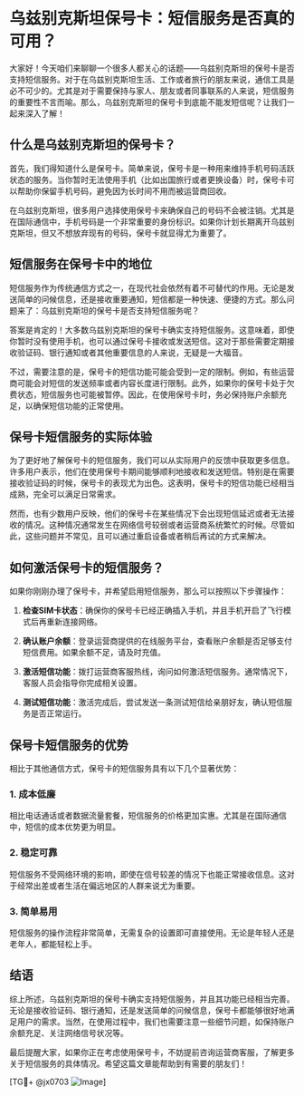 # 乌兹别克斯坦保号卡：短信服务是否真的可用？

大家好！今天咱们来聊聊一个很多人都关心的话题——乌兹别克斯坦的保号卡是否支持短信服务。对于在乌兹别克斯坦生活、工作或者旅行的朋友来说，通信工具是必不可少的。尤其是对于需要保持与家人、朋友或者同事联系的人来说，短信服务的重要性不言而喻。那么，乌兹别克斯坦的保号卡到底能不能发短信呢？让我们一起来深入了解！

## 什么是乌兹别克斯坦的保号卡？

首先，我们得知道什么是保号卡。简单来说，保号卡是一种用来维持手机号码活跃状态的服务。当你暂时无法使用手机（比如出国旅行或者更换设备）时，保号卡可以帮助你保留手机号码，避免因为长时间不用而被运营商回收。

在乌兹别克斯坦，很多用户选择使用保号卡来确保自己的号码不会被注销。尤其是在国际通信中，手机号码是一个非常重要的身份标识。如果你计划长期离开乌兹别克斯坦，但又不想放弃现有的号码，保号卡就显得尤为重要了。

## 短信服务在保号卡中的地位

短信服务作为传统通信方式之一，在现代社会依然有着不可替代的作用。无论是发送简单的问候信息，还是接收重要通知，短信都是一种快速、便捷的方式。那么问题来了：乌兹别克斯坦的保号卡是否支持短信服务呢？

答案是肯定的！大多数乌兹别克斯坦的保号卡确实支持短信服务。这意味着，即使你暂时没有使用手机，也可以通过保号卡接收或发送短信。这对于那些需要定期接收验证码、银行通知或者其他重要信息的人来说，无疑是一大福音。

不过，需要注意的是，保号卡的短信功能可能会受到一定的限制。例如，有些运营商可能会对短信的发送频率或者内容长度进行限制。此外，如果你的保号卡处于欠费状态，短信服务也可能被暂停。因此，在使用保号卡时，务必保持账户余额充足，以确保短信功能的正常使用。

## 保号卡短信服务的实际体验

为了更好地了解保号卡的短信服务，我们可以从实际用户的反馈中获取更多信息。许多用户表示，他们在使用保号卡期间能够顺利地接收和发送短信。特别是在需要接收验证码的时候，保号卡的表现尤为出色。这表明，保号卡的短信功能已经相当成熟，完全可以满足日常需求。

然而，也有少数用户反映，他们的保号卡在某些情况下会出现短信延迟或者无法接收的情况。这种情况通常发生在网络信号较弱或者运营商系统繁忙的时候。尽管如此，这些问题并不常见，且可以通过重启设备或者稍后再试的方式来解决。

## 如何激活保号卡的短信服务？

如果你刚刚办理了保号卡，并希望启用短信服务，那么可以按照以下步骤操作：

1. **检查SIM卡状态**：确保你的保号卡已经正确插入手机，并且手机开启了飞行模式后再重新连接网络。
   
2. **确认账户余额**：登录运营商提供的在线服务平台，查看账户余额是否足够支付短信费用。如果余额不足，请及时充值。

3. **激活短信功能**：拨打运营商客服热线，询问如何激活短信服务。通常情况下，客服人员会指导你完成相关设置。

4. **测试短信功能**：激活完成后，尝试发送一条测试短信给亲朋好友，确认短信服务是否正常运行。

## 保号卡短信服务的优势

相比于其他通信方式，保号卡的短信服务具有以下几个显著优势：

### 1. 成本低廉
相比电话通话或者数据流量套餐，短信服务的价格更加实惠。尤其是在国际通信中，短信的成本优势更为明显。

### 2. 稳定可靠
短信服务不受网络环境的影响，即使在信号较差的情况下也能正常接收信息。这对于经常出差或者生活在偏远地区的人群来说尤为重要。

### 3. 简单易用
短信服务的操作流程非常简单，无需复杂的设置即可直接使用。无论是年轻人还是老年人，都能轻松上手。

## 结语

综上所述，乌兹别克斯坦的保号卡确实支持短信服务，并且其功能已经相当完善。无论是接收验证码、银行通知，还是发送简单的问候信息，保号卡都能够很好地满足用户的需求。当然，在使用过程中，我们也需要注意一些细节问题，如保持账户余额充足、关注网络信号状况等。

最后提醒大家，如果你正在考虑使用保号卡，不妨提前咨询运营商客服，了解更多关于短信服务的具体情况。希望这篇文章能帮助到有需要的朋友们！

[TG💪+ @jx0703 ![Image](https://github.com/user-attachments/assets/dbca1d08-cadb-493c-b0ec-ad6f7a83f270)]